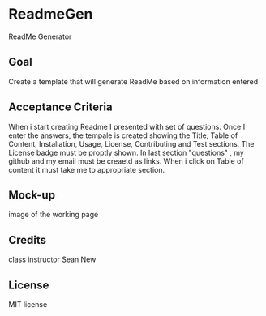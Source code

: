 # ReadmeGen

ReadMe Generator

## Goal

Create a template that will generate ReadMe based on information entered

## Acceptance Criteria

When i start creating Readme I presented with set of questions. Once I enter the answers, the tempale is created showing the Title, Table of Content, Installation, Usage, License, Contributing and Test sections. 
The License badge must be proptly shown. In last section "questions" , my github and my email must be creaetd as links. When i click on Table of content it must take me to appropriate section.

## Mock-up

image of the working page
<img  scr = "./assets/images/template.png" />


   


## Credits

class instructor
Sean New

## License

MIT license


